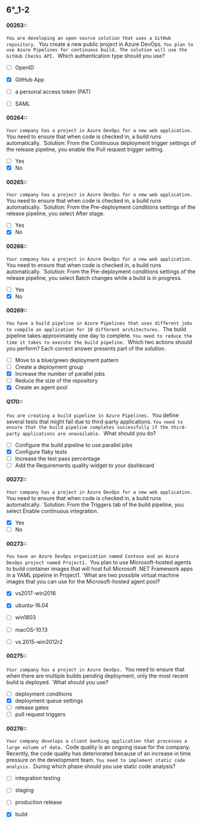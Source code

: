 
##   6°_1-2


#### 00263::
`You are developing an open source solution that uses a GitHub repository.
`You create a new public project in Azure DevOps.
`You plan to use Azure Pipelines for continuous build. The solution will use the GitHub Checks API.
`Which authentication type should you use?

- [ ] OpenID
- [x] GitHub App
- [ ] a personal access token (PAT)
- [ ] SAML


#### 00264::
`Your company has a project in Azure DevOps for a new web application.
`You need to ensure that when code is checked in, a build runs automatically.
`Solution: From the Continuous deployment trigger settings of the release pipeline, you enable the Pull request trigger setting.

- [ ] Yes
- [x] No

#### 00265::
`Your company has a project in Azure DevOps for a new web application.
`You need to ensure that when code is checked in, a build runs automatically.
`Solution: From the Pre-deployment conditions settings of the release pipeline, you select After stage.

- [ ] Yes
- [x] No

#### 00266::
`Your company has a project in Azure DevOps for a new web application.
`You need to ensure that when code is checked in, a build runs automatically.
`Solution: From the Pre-deployment conditions settings of the release pipeline, you select Batch changes while a build is in progress.

- [ ] Yes
- [x] No

#### 00269::
`You have a build pipeline in Azure Pipelines that uses different jobs to compile an application for 10 different architectures.
`The build pipeline takes approximately one day to complete.
`You need to reduce the time it takes to execute the build pipeline.
`Which two actions should you perform? Each correct answer presents part of the solution.


- [ ] Move to a blue/green deployment pattern
- [ ] Create a deployment group
- [x] Increase the number of parallel jobs
- [ ] Reduce the size of the repository
- [x] Create an agent pool

#### Q170::
`You are creating a build pipeline in Azure Pipelines.
`You define several tests that might fail due to third-party applications.
`You need to ensure that the build pipeline completes successfully if the third-party applications are unavailable.
`What should you do?

- [ ] Configure the build pipeline to use parallel jobs
- [x] Configure flaky tests
- [ ] Increase the test pass percentage
- [ ] Add the Requirements quality widget to your dashboard

#### 00272::
`Your company has a project in Azure DevOps for a new web application.
`You need to ensure that when code is checked in, a build runs automatically.
`Solution: From the Triggers tab of the build pipeline, you select Enable continuous integration.

- [x] Yes
- [ ] No 

#### 00273::
`You have an Azure DevOps organization named Contoso and an Azure DevOps project named Project1.
`You plan to use Microsoft-hosted agents to build container images that will host full Microsoft .NET Framework apps in a YAML pipeline in Project1.
`What are two possible virtual machine images that you can use for the Microsoft-hosted agent pool?

- [x] vs2017-win2016
- [x] ubuntu-16.04
- [ ] win1803
- [ ] macOS-10.13
- [ ] vs.2015-win2012r2



#### 00275::
`Your company has a project in Azure DevOps.
`You need to ensure that when there are multiple builds pending deployment, only the most recent build is deployed.
`What should you use?

- [ ] deployment conditions
- [x] deployment queue settings
- [ ] release gates
- [ ] pull request triggers

#### 00276::
`Your company develops a client banking application that processes a large volume of data.
`Code quality is an ongoing issue for the company. Recently, the code quality has deteriorated because of an increase in time pressure on the development team.
`You need to implement static code analysis.
`During which phase should you use static code analysis?

- [ ] integration testing
- [ ] staging
- [ ] production release
- [x] build



